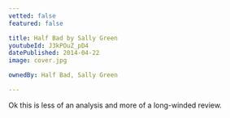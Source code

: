 ```yaml
---
vetted: false
featured: false

title: Half Bad by Sally Green
youtubeId: J3kPOuZ_pD4
datePublished: 2014-04-22
image: cover.jpg

ownedBy: Half Bad, Sally Green

---
```


Ok this is less of an analysis and more of a long-winded review.
